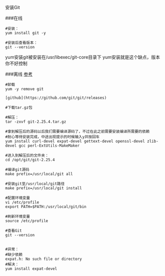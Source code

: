 安装Git


###在线
```shell script
#安装：
yum install git -y

#安装后查看版本：
git --version 
```

yum安装git被安装在/usr/libexec/git-core目录下
yum安装就是这个缺点，版本你不好控制


###离线
[参考](https://blog.csdn.net/qq_575775600/article/details/120997367)

```shell script
#卸载
yum -y remove git

[github](https://github.com/git/git/releases)

#下载tar.gz包

#解压：
tar -zxvf git-2.25.4.tar.gz

#拿到解压后的源码以后我们需要编译源码了，不过在此之前需要安装编译所需要的依赖
#耐心等待安装完成，中途出现提示的时候输入y并按回车
yum install curl-devel expat-devel gettext-devel openssl-devel zlib-devel gcc perl-ExtUtils-MakeMaker

#进入到解压后的文件夹：
cd /opt/git/git-2.25.4

#编译git源码
make prefix=/usr/local/git all

#安装git至/usr/local/git路径
make prefix=/usr/local/git install

#配置环境变量
vi /etc/profile 
export PATH=$PATH:/usr/local/git/bin

#刷新环境变量
source /etc/profile

#查看Git
git --version


#异常：
#缺少依赖
expat.h: No such file or directory
#解决：
yum install expat-devel
```
